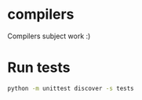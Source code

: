 # compilers
Compilers subject work :)

# Run tests

```bash
python -m unittest discover -s tests
```
